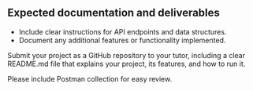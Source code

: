 ## Expected documentation and deliverables
* Include clear instructions for API endpoints and data structures.
* Document any additional features or functionality implemented.

Submit your project as a GitHub repository to your tutor, including a clear README.md file that explains your project, its features, and how to run it.

Please include Postman collection for easy review.